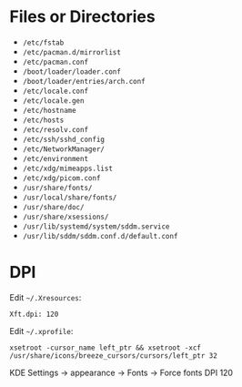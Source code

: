# Files or Directories

- `/etc/fstab`
- `/etc/pacman.d/mirrorlist`
- `/etc/pacman.conf`
- `/boot/loader/loader.conf`
- `/boot/loader/entries/arch.conf`
- `/etc/locale.conf`
- `/etc/locale.gen`
- `/etc/hostname`
- `/etc/hosts`
- `/etc/resolv.conf`
- `/etc/ssh/sshd_config`
- `/etc/NetworkManager/`
- `/etc/environment`
- `/etc/xdg/mimeapps.list`
- `/etc/xdg/picom.conf`
- `/usr/share/fonts/`
- `/usr/local/share/fonts/`
- `/usr/share/doc/`
- `/usr/share/xsessions/`
- `/usr/lib/systemd/system/sddm.service`
- `/usr/lib/sddm/sddm.conf.d/default.conf`

# DPI

Edit `~/.Xresources`:

```
Xft.dpi: 120
```

Edit `~/.xprofile`:

```
xsetroot -cursor_name left_ptr && xsetroot -xcf /usr/share/icons/breeze_cursors/cursors/left_ptr 32
```

KDE Settings -> appearance -> Fonts -> Force fonts DPI 120
